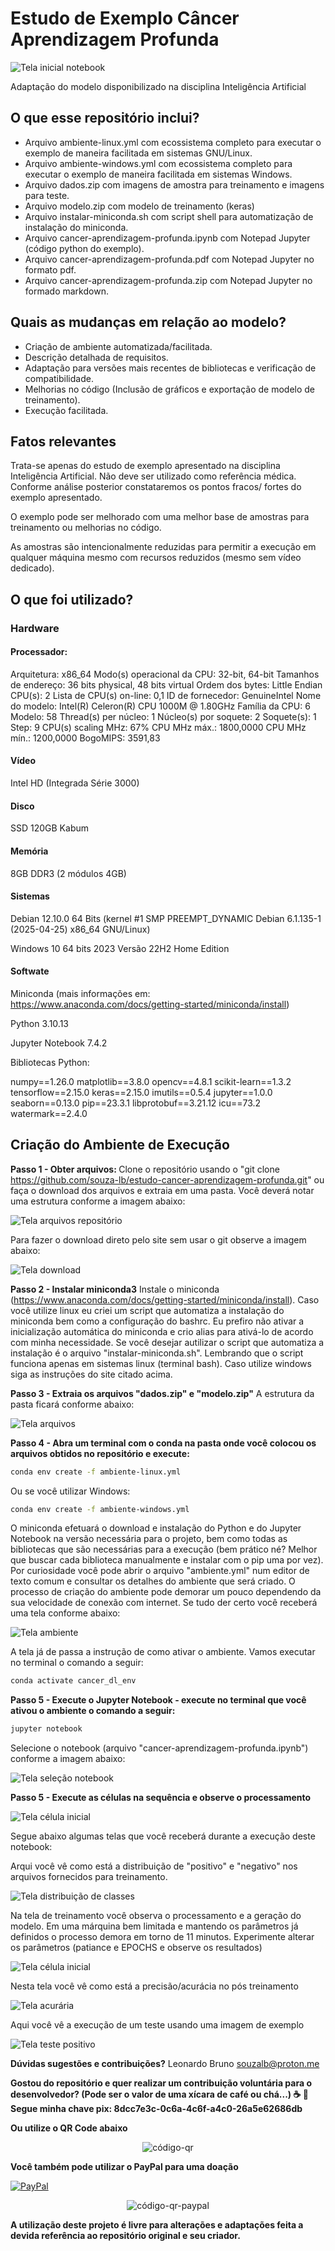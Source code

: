 <h1>Estudo de Exemplo Câncer Aprendizagem Profunda</h1>

![Tela inicial notebook](/imagens/tela-teste-amostra-positivo.png)  

Adaptação do modelo disponibilizado na disciplina Inteligência Artificial

<h2>O que esse repositório inclui?</h2>

* Arquivo ambiente-linux.yml com ecossistema completo para executar o exemplo de maneira facilitada em sistemas GNU/Linux.
* Arquivo ambiente-windows.yml com ecossistema completo para executar o exemplo de maneira facilitada em sistemas Windows.
* Arquivo dados.zip com imagens de amostra para treinamento e imagens para teste.
* Arquivo modelo.zip com modelo de treinamento (keras)
* Arquivo instalar-miniconda.sh com script shell para automatização de instalação do miniconda.
* Arquivo cancer-aprendizagem-profunda.ipynb com Notepad Jupyter (código python do exemplo).
* Arquivo cancer-aprendizagem-profunda.pdf com Notepad Jupyter no formato pdf.
* Arquivo cancer-aprendizagem-profunda.zip com Notepad Jupyter no formado markdown.

<h2>Quais as mudanças em relação ao modelo?</h2>

* Criação de ambiente automatizada/facilitada.
* Descrição detalhada de requisitos.
* Adaptação para versões mais recentes de bibliotecas e verificação de compatibilidade.
* Melhorias no código (Inclusão de gráficos e exportação de modelo de treinamento).
* Execução facilitada.

<h2>Fatos relevantes</h2>

Trata-se apenas do estudo de exemplo apresentado na disciplina Inteligência Artificial. Não deve ser utilizado como referência
médica. Conforme análise posterior constataremos os pontos fracos/ fortes do exemplo apresentado.

O exemplo pode ser melhorado com uma melhor base de amostras para treinamento ou melhorias no código.

As amostras são intencionalmente reduzidas para permitir a execução em qualquer máquina mesmo com recursos reduzidos (mesmo sem vídeo dedicado).

<h2>O que foi utilizado?</h2>

<h3>Hardware</h3>

<h4>Processador:</h4>

Arquitetura:                  x86_64
  Modo(s) operacional da CPU: 32-bit, 64-bit
  Tamanhos de endereço:       36 bits physical, 48 bits virtual
  Ordem dos bytes:            Little Endian
CPU(s):                       2
  Lista de CPU(s) on-line:    0,1
ID de fornecedor:             GenuineIntel
  Nome do modelo:             Intel(R) Celeron(R) CPU 1000M @ 1.80GHz
    Família da CPU:           6
    Modelo:                   58
    Thread(s) per núcleo:     1
    Núcleo(s) por soquete:    2
    Soquete(s):               1
    Step:                     9
    CPU(s) scaling MHz:       67%
    CPU MHz máx.:             1800,0000
    CPU MHz mín.:             1200,0000
    BogoMIPS:                 3591,83


<h4>Vídeo</h4>

Intel HD (Integrada Série 3000)


<h4>Disco</h4>

SSD 120GB Kabum


<h4>Memória</h4>

8GB DDR3 (2 módulos 4GB)

<h4>Sistemas</h4>

Debian 12.10.0 64 Bits (kernel #1 SMP PREEMPT_DYNAMIC Debian 6.1.135-1 (2025-04-25) x86_64 GNU/Linux)

Windows 10 64 bits 2023 Versão 22H2 Home Edition 

<h4>Softwate</h4>

Miniconda  (mais informações em: https://www.anaconda.com/docs/getting-started/miniconda/install)

Python 3.10.13

Jupyter Notebook 7.4.2

Bibliotecas Python:

numpy==1.26.0
matplotlib==3.8.0
opencv==4.8.1
scikit-learn==1.3.2
tensorflow==2.15.0
keras==2.15.0
imutils==0.5.4
jupyter==1.0.0
seaborn==0.13.0
pip==23.3.1
libprotobuf==3.21.12
icu==73.2
watermark==2.4.0


<h2>Criação do Ambiente de Execução</h2>

<b>Passo 1 - Obter arquivos: </b>
Clone o repositório usando o "git clone https://github.com/souza-lb/estudo-cancer-aprendizagem-profunda.git" ou faça o download dos arquivos e extraia em uma pasta. Você deverá notar uma estrutura conforme a imagem abaixo:

![Tela arquivos repositório](/imagens/tela-arquivos-repositoriov2.png)



Para fazer o download direto pelo site sem usar o git observe a imagem abaixo:


![Tela download](/imagens/tela-download.png)



<b>Passo 2 - Instalar miniconda3</b>
Instale o miniconda (https://www.anaconda.com/docs/getting-started/miniconda/install). Caso você utilize linux eu criei um script que
automatiza a instalação do miniconda bem como a configuração do bashrc. Eu prefiro não ativar a inicialização automática do miniconda e crio alias para
ativá-lo de acordo com minha necessidade. Se você desejar autilizar o script que automatiza a instalação é o arquivo "instalar-miniconda.sh". Lembrando que o script funciona
apenas em sistemas linux (terminal bash). Caso utilize windows siga as instruções do site citado acima.


<b>Passo 3 - Extraia os arquivos "dados.zip" e "modelo.zip"</b>
A estrutura da pasta ficará conforme abaixo:


![Tela arquivos](/imagens/tela-arquivosv2.png)

<b>Passo 4 - Abra um terminal com o conda na pasta onde você colocou os arquivos obtidos no repositório e execute: </b>

```bash
conda env create -f ambiente-linux.yml
```

Ou se você utilizar Windows:

```bash
conda env create -f ambiente-windows.yml
```

O miniconda efetuará o download e instalação do Python e do Jupyter Notebook na versão necessária para o projeto, bem como todas as bibliotecas
que são necessárias para a execução (bem prático né? Melhor que buscar cada biblioteca manualmente e instalar com o pip uma por vez). Por curiosidade você pode abrir
o arquivo "ambiente.yml" num editor de texto comum e consultar os detalhes do ambiente que será criado. O processo de criação do ambiente pode demorar
um pouco dependendo da sua velocidade de conexão com internet. Se tudo der certo você receberá uma tela conforme abaixo:


![Tela ambiente](/imagens/tela-ambiente.png)

A tela já de passa a instrução de como ativar o ambiente. Vamos executar no terminal o comando a seguir:


```bash
conda activate cancer_dl_env
```

<b>Passo 5 - Execute o Jupyter Notebook - execute no terminal que você ativou o ambiente o comando a seguir: </b>

```bash
jupyter notebook
```

Selecione o notebook (arquivo "cancer-aprendizagem-profunda.ipynb") conforme a imagem abaixo:


![Tela seleção notebook](/imagens/tela-seleção-inicial-notebook-jupyter.png)


<b>Passo 5 - Execute as células na sequência e observe o processamento</b>


![Tela célula inicial](/imagens/tela-celula-inicial.png)



Segue abaixo algumas telas que você receberá durante a execução deste notebook:


Arqui você vê como está a distribuição de "positivo" e "negativo" nos arquivos fornecidos para treinamento.

![Tela distribuição de classes](/imagens/tela-distribuição-classes.png)


Na tela de treinamento você observa o processamento e a geração do modelo. Em uma márquina bem limitada e mantendo os parâmetros
já definidos o processo demora em torno de 11 minutos. Experimente alterar os parâmetros (patiance e EPOCHS e observe os resultados)

![Tela célula inicial](/imagens/tela-treinamento.png)


Nesta tela você vê como está a precisão/acurácia no pós treinamento

![Tela acurária](/imagens/tela-acurácia.png)


Aqui você vê a execução de um teste usando uma imagem de exemplo

![Tela teste positivo](/imagens/tela-teste-amostra-positivo.png)


<b>Dúvidas sugestões e contribuições?</b>
Leonardo Bruno
souzalb@proton.me

<b>Gostou do repositório e quer realizar um contribuição voluntária para o desenvolvedor? (Pode ser o valor de uma xícara de café ou chá...) ☕ 🍵
Segue minha chave pix: 8dcc7e3c-0c6a-4c6f-a4c0-26a5e62686db

Ou utilize o QR Code abaixo
</b>

<p align="center">
  <img src="/imagens/qrcode-pix.png" alt="código-qr">
</p>

<b>Você também pode utilizar o PayPal para uma doação</b>

[![PayPal](https://img.shields.io/badge/Donate-PayPal-00457C?style=for-the-badge&logo=paypal)](https://www.paypal.com/donate/?hosted_button_id=EQVW5QQ7GBGSY)


<p align="center">
  <img src="/imagens/qrcode-paypal.png" alt="código-qr-paypal">
</p>

<b>A utilização deste projeto é livre para alterações e adaptações feita a devida referência ao repositório original e seu criador.</b>



